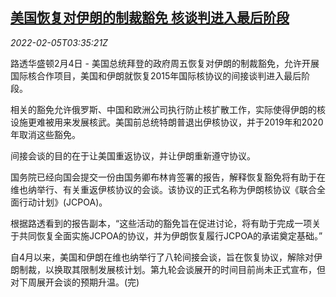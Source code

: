 <!--1644033662000-->
[美国恢复对伊朗的制裁豁免 核谈判进入最后阶段](https://cn.reuters.com/article/us-iran-nuclear-sanction-waiver-0205-idCNKBS2KA037)
------

<div><i>2022-02-05T03:35:21Z</i></div><p>路透华盛顿2月4日 - 美国总统拜登的政府周五恢复对伊朗的制裁豁免，允许开展国际核合作项目，美国和伊朗就恢复2015年国际核协议的间接谈判进入最后阶段。</p><p>相关的豁免允许俄罗斯、中国和欧洲公司执行防止核扩散工作，实际使得伊朗的核设施更难被用来发展核武。美国前总统特朗普退出伊核协议，并于2019年和2020年取消这些豁免。</p><p>间接会谈的目的在于让美国重返协议，并让伊朗重新遵守协议。</p><p>国务院已经向国会提交一份由国务卿布林肯签署的报告，解释恢复豁免将有助于在维也纳举行、有关重返伊核协议的会谈。该协议的正式名称为伊朗核协议《联合全面行动计划》(JCPOA)。</p><p>根据路透看到的报告副本，“这些活动的豁免旨在促进讨论，将有助于完成一项关于共同恢复全面实施JCPOA的协议，并为伊朗恢复履行JCPOA的承诺奠定基础。”</p><p>自4月以来，美国和伊朗在维也纳举行了八轮间接会谈，旨在恢复协议，解除对伊朗制裁，以换取其限制发展核计划。第九轮会谈展开的时间目前尚未正式宣布，但对下周展开会谈的预期升温。(完)</p>
